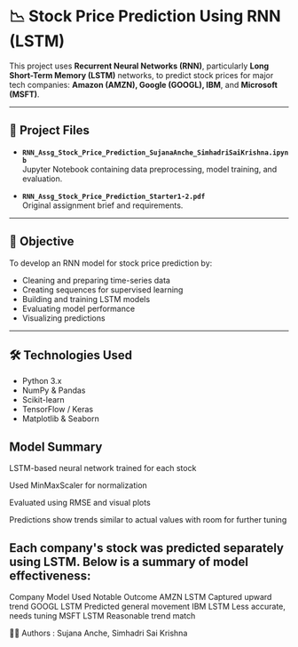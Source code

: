 # 📉 Stock Price Prediction Using RNN (LSTM)

This project uses **Recurrent Neural Networks (RNN)**, particularly **Long Short-Term Memory (LSTM)** networks, to predict stock prices for major tech companies: **Amazon (AMZN), Google (GOOGL), IBM**, and **Microsoft (MSFT)**.

---

## 📂 Project Files

- **`RNN_Assg_Stock_Price_Prediction_SujanaAnche_SimhadriSaiKrishna.ipynb`**  
  Jupyter Notebook containing data preprocessing, model training, and evaluation.
  
- **`RNN_Assg_Stock_Price_Prediction_Starter1-2.pdf`**  
  Original assignment brief and requirements.

---

## 🎯 Objective

To develop an RNN model for stock price prediction by:

- Cleaning and preparing time-series data
- Creating sequences for supervised learning
- Building and training LSTM models
- Evaluating model performance
- Visualizing predictions

---

## 🛠️ Technologies Used

- Python 3.x
- NumPy & Pandas
- Scikit-learn
- TensorFlow / Keras
- Matplotlib & Seaborn

## Model Summary
LSTM-based neural network trained for each stock

Used MinMaxScaler for normalization

Evaluated using RMSE and visual plots

Predictions show trends similar to actual values with room for further tuning

## Each company's stock was predicted separately using LSTM. Below is a summary of model effectiveness:

Company	Model Used	Notable Outcome
AMZN	LSTM	Captured upward trend
GOOGL	LSTM	Predicted general movement
IBM	LSTM	Less accurate, needs tuning
MSFT	LSTM	Reasonable trend match

👨‍💻 Authors : Sujana Anche, Simhadri Sai Krishna

